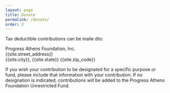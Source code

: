 ```yaml
---
layout: page
title: Donate
permalink: /donate/
order: 2
---
```


Tax deductible contributions can be maile dto:

Progress Athens Foundation, Inc.  
{{site.street_address}}  
{{site.city}}, {{site.state}} {{site.zip_code}}

If you wish your contribution to be designated for a specific purpose or fund, please include that information with your contribution. If no designation is indicated, contributions will be added to the Progress Athens Foundation Unrestricted Fund.
